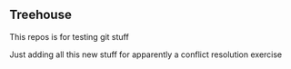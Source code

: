 ## Treehouse

This repos is for testing git stuff


Just adding all this new stuff for apparently a conflict resolution exercise
